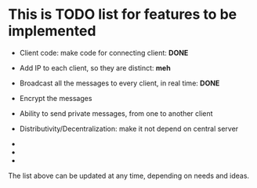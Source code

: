 # This is TODO list for features to be implemented

- Client code: make code for connecting client: <b>DONE</b>

- Add IP to each client, so they are distinct: <b>meh</b>

- Broadcast all the messages to every client, in real time: <b>DONE</b>

- Encrypt the messages

- Ability to send private messages, from one to another client

- Distributivity/Decentralization: make it not depend on central server

- 

- 

- 

The list above can be updated at any time, depending on needs and ideas.
